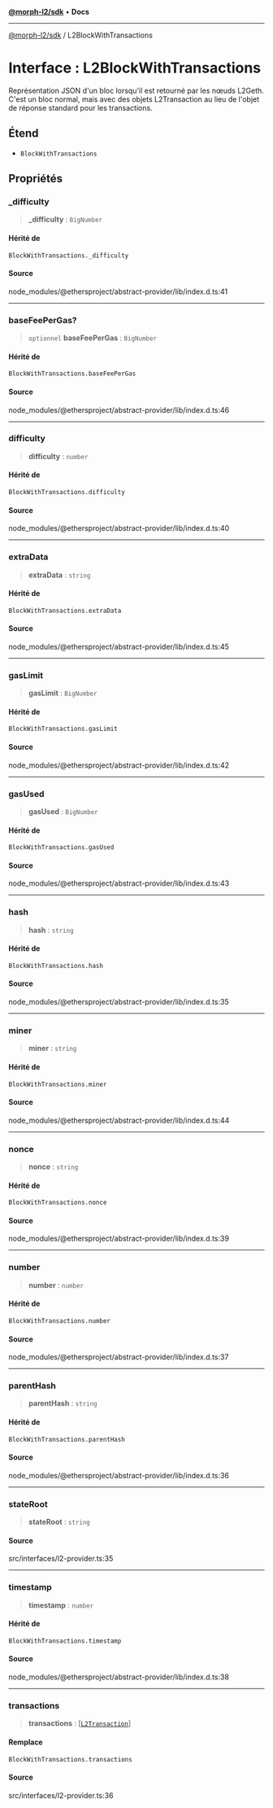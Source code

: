 [**@morph-l2/sdk**](../globals.md) • **Docs**

***

[@morph-l2/sdk](../globals.md) / L2BlockWithTransactions

# Interface : L2BlockWithTransactions

Représentation JSON d'un bloc lorsqu'il est retourné par les nœuds L2Geth. C'est un bloc normal, mais avec
des objets L2Transaction au lieu de l'objet de réponse standard pour les transactions.

## Étend

- `BlockWithTransactions`

## Propriétés

### \_difficulty

> **\_difficulty** : `BigNumber`

#### Hérité de

`BlockWithTransactions._difficulty`

#### Source

node_modules/@ethersproject/abstract-provider/lib/index.d.ts:41

***

### baseFeePerGas?

> `optionnel` **baseFeePerGas** : `BigNumber`

#### Hérité de

`BlockWithTransactions.baseFeePerGas`

#### Source

node_modules/@ethersproject/abstract-provider/lib/index.d.ts:46

***

### difficulty

> **difficulty** : `number`

#### Hérité de

`BlockWithTransactions.difficulty`

#### Source

node_modules/@ethersproject/abstract-provider/lib/index.d.ts:40

***

### extraData

> **extraData** : `string`

#### Hérité de

`BlockWithTransactions.extraData`

#### Source

node_modules/@ethersproject/abstract-provider/lib/index.d.ts:45

***

### gasLimit

> **gasLimit** : `BigNumber`

#### Hérité de

`BlockWithTransactions.gasLimit`

#### Source

node_modules/@ethersproject/abstract-provider/lib/index.d.ts:42

***

### gasUsed

> **gasUsed** : `BigNumber`

#### Hérité de

`BlockWithTransactions.gasUsed`

#### Source

node_modules/@ethersproject/abstract-provider/lib/index.d.ts:43

***

### hash

> **hash** : `string`

#### Hérité de

`BlockWithTransactions.hash`

#### Source

node_modules/@ethersproject/abstract-provider/lib/index.d.ts:35

***

### miner

> **miner** : `string`

#### Hérité de

`BlockWithTransactions.miner`

#### Source

node_modules/@ethersproject/abstract-provider/lib/index.d.ts:44

***

### nonce

> **nonce** : `string`

#### Hérité de

`BlockWithTransactions.nonce`

#### Source

node_modules/@ethersproject/abstract-provider/lib/index.d.ts:39

***

### number

> **number** : `number`

#### Hérité de

`BlockWithTransactions.number`

#### Source

node_modules/@ethersproject/abstract-provider/lib/index.d.ts:37

***

### parentHash

> **parentHash** : `string`

#### Hérité de

`BlockWithTransactions.parentHash`

#### Source

node_modules/@ethersproject/abstract-provider/lib/index.d.ts:36

***

### stateRoot

> **stateRoot** : `string`

#### Source

src/interfaces/l2-provider.ts:35

***

### timestamp

> **timestamp** : `number`

#### Hérité de

`BlockWithTransactions.timestamp`

#### Source

node_modules/@ethersproject/abstract-provider/lib/index.d.ts:38

***

### transactions

> **transactions** : [[`L2Transaction`](L2Transaction.md)]

#### Remplace

`BlockWithTransactions.transactions`

#### Source

src/interfaces/l2-provider.ts:36
